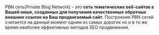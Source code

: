 PBN сеть(Private Blog Network) - это **сеть тематических веб-сайтов в Вашей нише, созданных для получения качественных обратных внешних ссылок на Ваш продвигаемый сайт**. Построение PBN сетей считается на данный момент одним из самых дорогих но и в то же время наиболее эффективных методов SEO продвижения.